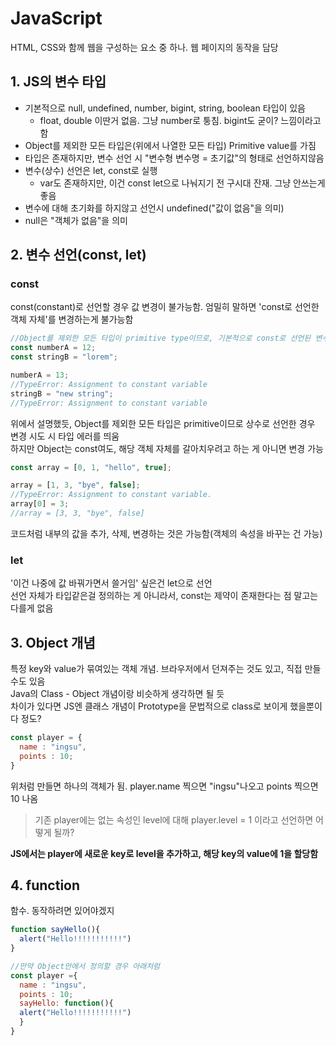 # JavaScript
HTML, CSS와 함께 웹을 구성하는 요소 중 하나. 웹 페이지의 동작을 담당

## 1. JS의 변수 타입
- 기본적으로 null, undefined, number, bigint, string, boolean 타입이 있음
  - float, double 이딴거 없음. 그냥 number로 퉁침. bigint도 굳이? 느낌이라고 함
- Object를 제외한 모든 타입은(위에서 나열한 모든 타입) Primitive value를 가짐
- 타입은 존재하지만, 변수 선언 시 "변수형 변수명 = 초기값"의 형태로 선언하지않음
- 변수(상수) 선언은 let, const로 실행
  - var도 존재하지만, 이건 const let으로 나눠지기 전 구시대 잔재. 그냥 안쓰는게 좋음
- 변수에 대해 초기화를 하지않고 선언시 undefined("값이 없음"을 의미)
- null은 "객체가 없음"을 의미

## 2. 변수 선언(const, let)
### const
const(constant)로 선언할 경우 값 변경이 불가능함. 엄밀히 말하면 'const로 선언한 객체 자체'를 변경하는게 불가능함
```js
//Object를 제외한 모든 타입이 primitive type이므로, 기본적으로 const로 선언된 변수는 변경불가
const numberA = 12;
const stringB = "lorem";

numberA = 13;
//TypeError: Assignment to constant variable
stringB = "new string";
//TypeError: Assignment to constant variable
```
위에서 설명했듯, Object를 제외한 모든 타입은 primitive이므로 상수로 선언한 경우 변경 시도 시 타입 에러를 띄움   
하지만 Object는 const여도, 해당 객체 자체를 갈아치우려고 하는 게 아니면 변경 가능
```js
const array = [0, 1, "hello", true];

array = [1, 3, "bye", false];
//TypeError: Assignment to constant variable.
array[0] = 3;
//array = [3, 3, "bye", false]
```
코드처럼 내부의 값을 추가, 삭제, 변경하는 것은 가능함(객체의 속성을 바꾸는 건 가능)   
### let
'이건 나중에 값 바꿔가면서 쓸거임' 싶은건 let으로 선언   
선언 자체가 타입같은걸 정의하는 게 아니라서, const는 제약이 존재한다는 점 말고는 다를게 없음

## 3. Object 개념
특정 key와 value가 묶여있는 객체 개념. 브라우저에서 던져주는 것도 있고, 직접 만들수도 있음  
Java의 Class - Object 개념이랑 비슷하게 생각하면 될 듯   
차이가 있다면 JS엔 클래스 개념이 Prototype을 문법적으로 class로 보이게 했을뿐이다 정도?
```js
const player = {
  name : "ingsu",
  points : 10;
}
```
위처럼 만들면 하나의 객체가 됨. player.name 찍으면 "ingsu"나오고 points 찍으면 10 나옴   

> 기존 player에는 없는 속성인 level에 대해 player.level = 1 이라고 선언하면 어떻게 될까?

**JS에서는 player에 새로운 key로 level을 추가하고, 해당 key의 value에 1을 할당함**

## 4. function
함수. 동작하려면 있어야겠지
```js
function sayHello(){
  alert("Hello!!!!!!!!!!!")
}

//만약 Object안에서 정의할 경우 아래처럼
const player ={
  name : "ingsu",
  points : 10;
  sayHello: function(){
  alert("Hello!!!!!!!!!!!")
  }
}
```

